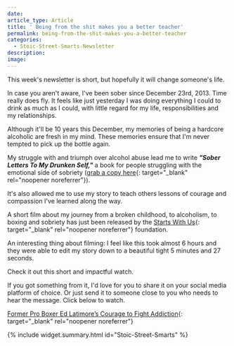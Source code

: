 ```yaml
---
date:
article_type: Article
title: ' Being from the shit makes you a better teacher'
permalink: being-from-the-shit-makes-you-a-better-teacher
categories:
  - Stoic-Street-Smarts-Newsletter
description:
image:
---
```

This week's newsletter is short, but hopefully it will change someone's life.

In case you aren't aware, I've been sober since December 23rd, 2013. Time really does fly. It feels like just yesterday I was doing everything I could to drink as much as I could, with little regard for my life, responsibilities and my relationships.

Although it'll be 10 years this December, my memories of being a hardcore alcoholic are fresh in my mind. These memories ensure that I'm never tempted to pick up the bottle again.

My struggle with and triumph over alcohol abuse lead me to write&nbsp;***"Sober Letters To My Drunken Self,"***&nbsp;a book for people struggling with the emotional side of sobriety ([grab a copy here](https://amzn.to/3kIOOLw){: target="_blank" rel="noopener noreferrer"}).

It's also allowed me to use my story to teach others lessons of courage and compassion I've learned along the way.

A short film about my journey from a broken childhood, to alcoholism, to boxing and sobriety has just been released by the&nbsp;[Starts With Us](https://www.startswith.us/){: target="_blank" rel="noopener noreferrer"}&nbsp;foundation.

An interesting thing about filming: I feel like this took almost 6 hours and they were able to edit my story down to a beautiful tight 5 minutes and 27 seconds.

Check it out this short and impactful watch.

If you got something from it, I'd love for you to share it on your social media platform of choice. Or just send it to someone close to you who needs to hear the message. Click below to watch.

​[Former Pro Boxer Ed Latimore’s Courage to Fight Addiction](https://www.youtube.com/watch?v=SB1OD3_uNR8){: target="_blank" rel="noopener noreferrer"}

{% include widget.summary.html id="Stoic-Street-Smarts" %}